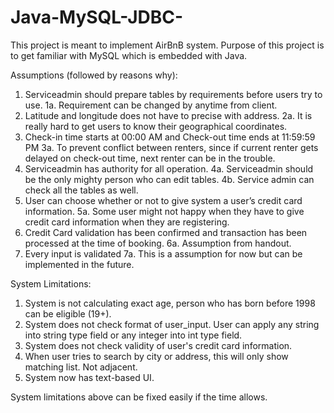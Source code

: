 # Java-MySQL-JDBC-
This project is meant to implement AirBnB system.
Purpose of this project is to get familiar with MySQL which is embedded with Java.

Assumptions (followed by reasons why):
1.	Serviceadmin should prepare tables by requirements before users try to use.
1a. Requirement can be changed by anytime from client.
2.	Latitude and longitude does not have to precise with address.
2a. It is really hard to get users to know their geographical coordinates.
3.	Check-in time starts at 00:00 AM and Check-out time ends at 11:59:59 PM	
3a. To prevent conflict between renters, since if current renter gets delayed on check-out time, next renter can be in the trouble.
4.	Serviceadmin has authority for all operation.
4a.	Serviceadmin should be the only mighty person who can edit tables. 
4b. Service admin can check all the tables as well.
5.	User can choose whether or not to give system a user’s credit card information.
5a.	Some user might not happy when they have to give credit card information when they are registering.
6.	Credit Card validation has been confirmed and transaction has been processed at the time of booking.
6a.	Assumption from handout.
7.	Every input is validated
7a. This is a assumption for now but can be implemented in the future.

System Limitations:
1. System is not calculating exact age, person who has born before 1998 can be eligible (19+).
2. System does not check format of user_input. User can apply any string into string type field or any integer into int type field.
3. System does not check validity of user's credit card information.
4. When user tries to search by city or address, this will only show matching list. Not adjacent.
5. System now has text-based UI.

System limitations above can be fixed easily if the time allows.
